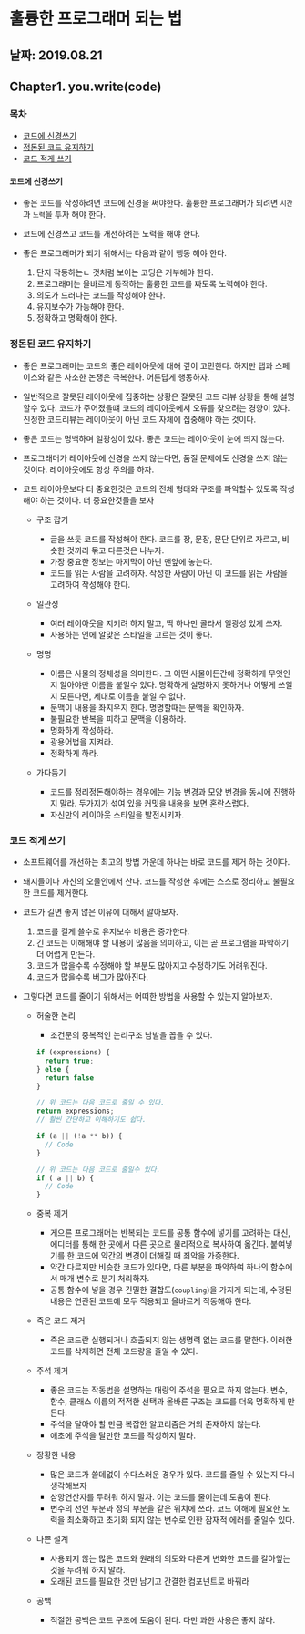 # 훌륭한 프로그래머 되는 법

## 날짜: 2019.08.21

## Chapter1. you.write(code)

### 목차

- [코드에 신경쓰기](#코드에-신경쓰기)
- [정돈된 코드 유지하기](#정돈된-코드-유지하기)
- [코드 적게 쓰기](#코드-적게-쓰기)

#### 코드에 신경쓰기

- 좋은 코드를 작성하려면 코드에 신경을 써야한다. 훌륭한 프로그래머가 되려면 `시간`과 `노력`을 투자 해야 한다.
- 코드에 신경쓰고 코드를 개선하려는 노력을 해야 한다.
- 좋은 프로그래머가 되기 위해서는 다음과 같이 행동 해야 한다.
  
  1. 단지 작동하는ㄴ 것처럼 보이는 코딩은 거부해야 한다.
  2. 프로그래머는 올바르게 동작하는 훌륭한 코드를 짜도록 노력해야 한다.
  3. 의도가 드러나는 코드를 작성해야 한다.
  4. 유지보수가 가능해야 한다.
  5. 정확하고 명확해야 한다.

### 정돈된 코드 유지하기

- 좋은 프로그래머는 코드의 좋은 레이아웃에 대해 깊이 고민한다. 하지만 탭과 스페이스와 같은 사소한 논쟁은 극복한다. 어른답게 행동하자.
- 일반적으로 잘못된 레이아웃에 집중하는 상황은 잘못된 코드 리뷰 상황을 통해 설명 할수 있다. 코드가 주어졌을떄 코드의 레이아웃에서 오류를 찾으려는 경향이 있다. 진정한 코드리뷰는 레이아웃이 아닌 코드 자체에 집중해야 하는 것이다.
- 좋은 코드는 명백하며 일광성이 있다. 좋은 코드는 레이아웃이 눈에 띄지 않는다.
- 프로그래머가 레이아웃에 신경을 쓰지 않는다면, 품질 문제에도 신경을 쓰지 않는 것이다. 레이아웃에도 항상 주의를 하자.
- 코드 레이아웃보다 더 중요한것은 코드의 전체 형태와 구조를 파악할수 있도록 작성해야 하는 것이다. 더 중요한것들을 보자

  - 구조 잡기
    - 글을 쓰듯 코드를 작성해야 한다. 코드를 장, 문장, 문단 단위로 자르고, 비슷한 것끼리 묶고 다른것은 나누자.
    - 가장 중요한 정보는 마지막이 아닌 맨앞에 놓는다.
    - 코드를 읽는 사람을 고려하자. 작성한 사람이 아닌 이 코드를 읽는 사람을 고려하여 작성해야 한다.
  
  - 일관성
    - 여러 레이아웃을 지키려 하지 말고, 딱 하나만 골라서 일광성 있게 쓰자.
    - 사용하는 언에 알맞은 스타일을 고르는 것이 좋다.
  
  - 명명
    - 이름은 사물의 정체성을 의미한다. 그 어떤 사물이든간에 정확하게 무엇인지 알아야만 이름을 붙일수 있다. 명확하게 설명하지 못하거나 어떻게 쓰일지 모른다면, 제대로 이름을 붙일 수 없다.
    - 문맥이 내용을 좌지우지 한다. 명명할때는 문액을 확인하자.
    - 불필요한 반복을 피하고 문맥을 이용하라.
    - 명화하게 작성하라.
    - 광용어법을 지켜라.
    - 정확하게 하라.
  
  - 가다듬기
    - 코드를 정리정돈해야하는 경우에는 기능 변경과 모양 변경을 동시에 진행하지 말라. 두가지가 섞여 있을 커밋을 내용을 보면 혼란스럽다.
    - 자신만의 레이아웃 스타일을 발전시키자.

### 코드 적게 쓰기

- 소프트웨어를 개선하는 최고의 방법 가운데 하나는 바로 코드를 제거 하는 것이다.
- 돼지들이나 자신의 오물안에서 산다. 코드를 작성한 후에는 스스로 정리하고 불필요한 코드를 제거한다.
- 코드가 길면 좋지 않은 이유에 대해서 알아보자.
  
  1. 코드를 길게 쓸수로 유지보수 비용은 증가한다.
  2. 긴 코드는 이해해야 할 내용이 많음을 의미하고, 이는 곧 프로그램을 파악하기 더 어렵게 만든다.
  3. 코드가 많을수록 수정해야 할 부분도 많아지고 수정하기도 어려워진다.
  4. 코드가 많을수록 버그가 많아진다.

- 그렇다면 코드를 줄이기 위해서는 어떠한 방법을 사용할 수 있는지 알아보자.

  - 허술한 논리
    - 조건문의 중복적인 논리구조 남발을 꼽을 수 있다.

    ``` js
    if (expressions) {
      return true;
    } else {
      return false
    }

    // 위 코드는 다음 코드로 줄일 수 있다.
    return expressions;
    // 훨씬 간단하고 이해하기도 쉽다.
    ```

    ``` js
    if (a || (!a ** b)) {
      // Code
    }

    // 위 코드는 다음 코드로 줄일수 있다.
    if ( a || b) {
      // Code
    }
    ```

  - 중복 제거
    - 게으른 프로그래머는 반복되는 코드를 공통 함수에 넣기를 고려하는 대신, 에디터를 통해 한 곳에서 다른 곳으로 물리적으로 복사하여 옮긴다. 붙여넣기를 한 코드에 약간의 변경이 더해질 때 죄악을 가증한다.
    - 약간 다르지만 비슷한 코드가 있다면, 다른 부분을 파악하여 하나의 함수에서 매개 변수로 분기 처리하자.
    - 공통 함수에 넣을 경우 긴밀한 결합도(`coupling`)을 가지게 되는데, 수정된 내용은 연관된 코드에 모두 적용되고 올바르게 작동해야 한다.
  
  - 죽은 코드 제거
    - 죽은 코드란 실행되거나 호출되지 않는 생명력 없는 코드를 말한다. 이러한 코드를 삭제하면 전체 코드량을 줄일 수 있다.
  
  - 주석 제거
    - 좋은 코드는 작동법을 설명하는 대량의 주석을 필요로 하지 않는다. 변수, 함수, 클래스 이름의 적적한 선택과 올바른 구조는 코드를 더욱 명확하게 만든다.
    - 주석을 달아야 할 만큼 복잡한 알고리즘은 거의 존재하지 않는다.
    - 애초에 주석을 달만한 코드를 작성하지 말라.
  
  - 장황한 내용
    - 많은 코드가 쓸데없이 수다스러운 경우가 있다. 코드를 줄일 수 있는지 다시 생각해보자
    - 삼항연산자를 두려워 하지 말자. 이는 코드를 줄이는데 도움이 된다.
    - 변수의 선언 부분과 정의 부분을 같은 위치에 쓰라. 코드 이해에 필요한 노력을 최소화하고 초기화 되지 않는 변수로 인한 잠재적 에러를 줄일수 있다.
  
  - 나쁜 설계
    - 사용되지 않는 많은 코드와 원래의 의도와 다른게 변화한 코드를 갈아엎는 것을 두려워 하지 말라.
    - 오래된 코드를 필요한 것만 남기고 간결한 컴포넌트로 바꿔라
  
  - 공백
    - 적절한 공백은 코드 구조에 도움이 된다. 다만 과한 사용은 좋지 않다.